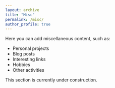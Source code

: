 ```yaml
---
layout: archive
title: "Misc"
permalink: /misc/
author_profile: true
---
```


Here you can add miscellaneous content, such as:

- Personal projects
- Blog posts
- Interesting links
- Hobbies
- Other activities

This section is currently under construction.
